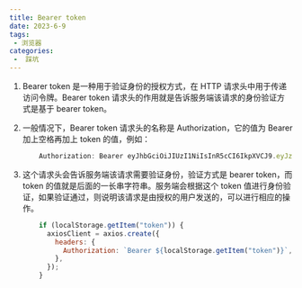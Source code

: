 ```yaml
---
title: Bearer token
date: 2023-6-9
tags:
 - 浏览器
categories:
 -  踩坑
--- 
```


1. Bearer token 是一种用于验证身份的授权方式，在 HTTP 请求头中用于传递访问令牌。Bearer token 请求头的作用就是告诉服务端该请求的身份验证方式是基于 bearer token。

2. 一般情况下，Bearer token 请求头的名称是 Authorization，它的值为 Bearer 加上空格再加上 token 的值，例如：
    ```js
        Authorization: Bearer eyJhbGciOiJIUzI1NiIsInR5cCI6IkpXVCJ9.eyJzdWIiOiIxMjM0NTY3ODkwIiwibmFtZSI6IkpvaG4gRG9lIiwiaWF0IjoxNTE2MjM5MDIyfQ.SflKxwRJSMeKKF2QT4fwpMeJf36POk6yJV_adQssw5c
    ```

3. 这个请求头会告诉服务端该请求需要验证身份，验证方式是 bearer token，而 token 的值就是后面的一长串字符串。服务端会根据这个 token 值进行身份验证，如果验证通过，则说明该请求是由授权的用户发送的，可以进行相应的操作。
    ```js
        if (localStorage.getItem("token")) {
          axiosClient = axios.create({
            headers: {
              Authorization: `Bearer ${localStorage.getItem("token")}`,
            },
          });
        }
    ```
